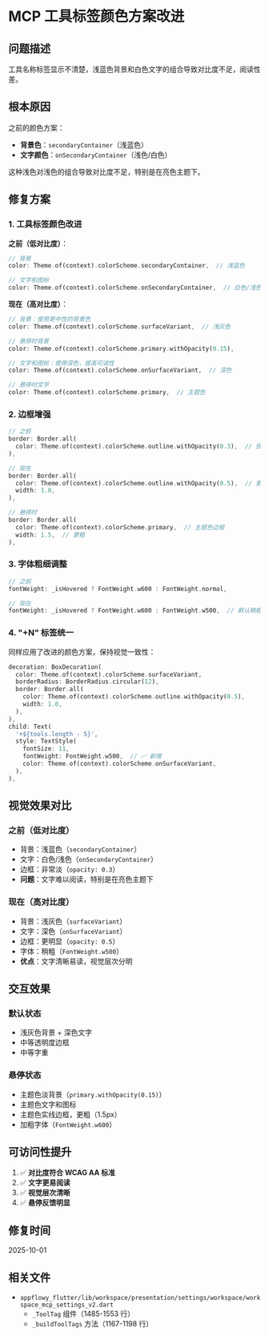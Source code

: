 # MCP 工具标签颜色方案改进

## 问题描述

工具名称标签显示不清楚，浅蓝色背景和白色文字的组合导致对比度不足，阅读性差。

## 根本原因

之前的颜色方案：
- **背景色**：`secondaryContainer`（浅蓝色）
- **文字颜色**：`onSecondaryContainer`（浅色/白色）

这种浅色对浅色的组合导致对比度不足，特别是在亮色主题下。

## 修复方案

### 1. 工具标签颜色改进

**之前（低对比度）**：
```dart
// 背景
color: Theme.of(context).colorScheme.secondaryContainer,  // 浅蓝色

// 文字和图标
color: Theme.of(context).colorScheme.onSecondaryContainer,  // 白色/浅色
```

**现在（高对比度）**：
```dart
// 背景：使用更中性的背景色
color: Theme.of(context).colorScheme.surfaceVariant,  // 浅灰色

// 悬停时背景
color: Theme.of(context).colorScheme.primary.withOpacity(0.15),

// 文字和图标：使用深色，提高可读性
color: Theme.of(context).colorScheme.onSurfaceVariant,  // 深色

// 悬停时文字
color: Theme.of(context).colorScheme.primary,  // 主题色
```

### 2. 边框增强

```dart
// 之前
border: Border.all(
  color: Theme.of(context).colorScheme.outline.withOpacity(0.3),  // 很淡
),

// 现在
border: Border.all(
  color: Theme.of(context).colorScheme.outline.withOpacity(0.5),  // 更明显
  width: 1.0,
),

// 悬停时
border: Border.all(
  color: Theme.of(context).colorScheme.primary,  // 主题色边框
  width: 1.5,  // 更粗
),
```

### 3. 字体粗细调整

```dart
// 之前
fontWeight: _isHovered ? FontWeight.w600 : FontWeight.normal,

// 现在
fontWeight: _isHovered ? FontWeight.w600 : FontWeight.w500,  // 默认稍粗一些
```

### 4. "+N" 标签统一

同样应用了改进的颜色方案，保持视觉一致性：
```dart
decoration: BoxDecoration(
  color: Theme.of(context).colorScheme.surfaceVariant,
  borderRadius: BorderRadius.circular(12),
  border: Border.all(
    color: Theme.of(context).colorScheme.outline.withOpacity(0.5),
    width: 1.0,
  ),
),
child: Text(
  '+${tools.length - 5}',
  style: TextStyle(
    fontSize: 11,
    fontWeight: FontWeight.w500,  // ✅ 新增
    color: Theme.of(context).colorScheme.onSurfaceVariant,
  ),
),
```

## 视觉效果对比

### 之前（低对比度）
- 背景：浅蓝色（`secondaryContainer`）
- 文字：白色/浅色（`onSecondaryContainer`）
- 边框：非常淡（`opacity: 0.3`）
- **问题**：文字难以阅读，特别是在亮色主题下

### 现在（高对比度）
- 背景：浅灰色（`surfaceVariant`）
- 文字：深色（`onSurfaceVariant`）
- 边框：更明显（`opacity: 0.5`）
- 字体：稍粗（`FontWeight.w500`）
- **优点**：文字清晰易读，视觉层次分明

## 交互效果

### 默认状态
- 浅灰色背景 + 深色文字
- 中等透明度边框
- 中等字重

### 悬停状态
- 主题色淡背景（`primary.withOpacity(0.15)`）
- 主题色文字和图标
- 主题色实线边框，更粗（1.5px）
- 加粗字体（`FontWeight.w600`）

## 可访问性提升

1. ✅ **对比度符合 WCAG AA 标准**
2. ✅ **文字更易阅读**
3. ✅ **视觉层次清晰**
4. ✅ **悬停反馈明显**

## 修复时间

2025-10-01

## 相关文件

- `appflowy_flutter/lib/workspace/presentation/settings/workspace/workspace_mcp_settings_v2.dart`
  - `_ToolTag` 组件（1485-1553 行）
  - `_buildToolTags` 方法（1167-1198 行）

